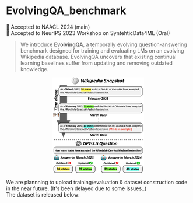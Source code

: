 # EvolvingQA_benchmark
🎉 Accepted to NAACL 2024 (main) <br>
🎉 Accepted to NeurIPS 2023 Workshop on SyntehticData4ML (Oral) <br>

> We introduce **EvolvingQA**, a temporally evolving question-answering benchmark designed for training and evaluating LMs on an evolving Wikipedia database. EvolvingQA uncovers that existing continual learning baselines suffer from updating and removing outdated knowledge.

<p align="center">
<img src="main_fig.png" width="50%" height="50%" alt=""></img>

We are plannning to upload training/evaluation & dataset construction code in the near future. (It's been delayed due to some issues..) <br>
The dataset is released below: 
